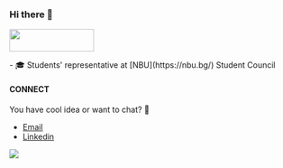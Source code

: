 ### Hi there 👋

<img width="150" height="40" src="https://visitor-badge.glitch.me/badge?page_id=viewless">
</p>
- 🎓 Students' representative at [NBU](https://nbu.bg/) Student Council

#### CONNECT
You have cool idea or want to chat? 🔽
- [Email](mailto:nikola.dionisiev@gmail.com)
- [Linkedin](https://www.linkedin.com/in/nikola-zahariev-69974713b/)

![](https://komarev.com/ghpvc/?username=viewless&color=grey&label=views&style=flat-square)
